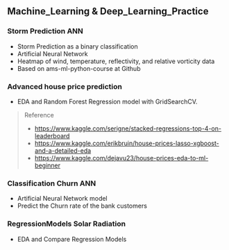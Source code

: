 ## Machine_Learning & Deep_Learning_Practice

### Storm Prediction ANN
* Storm Prediction as a binary classification 
* Artificial Neural Network
* Heatmap of wind, temperature, reflectivity, and relative vorticity data
* Based on ams-ml-python-course at Github

### Advanced house price prediction
* EDA and Random Forest Regression model with GridSearchCV.
> Reference 
> - https://www.kaggle.com/serigne/stacked-regressions-top-4-on-leaderboard
> - https://www.kaggle.com/erikbruin/house-prices-lasso-xgboost-and-a-detailed-eda
> - https://www.kaggle.com/dejavu23/house-prices-eda-to-ml-beginner
      
### Classification Churn ANN
* Artificial Neural Network model
* Predict the Churn rate of the bank customers

### RegressionModels Solar Radiation
* EDA and Compare Regression Models
